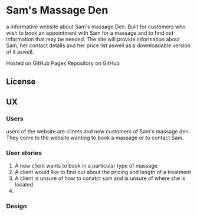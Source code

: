 # Sam's Massage Den
a informative website about Sam's massage Den. Built for customers who wish to book an appointment with Sam for a massage and
to find out information that may be needed. The site will provide information about Sam, her contact details and her price list aswell as a downloadable
version of it aswell.

Hosted on GitHub Pages Repository on GitHub

## License

## UX

### Users
users of the website are clinets and new customers of Sam's massage den. They come to the website wanting to book a massage or to contact Sam.

### User stories
1. A new client wants to book in a particular type of massage
2. A client would like to find out about the pricing and length of a treatment
3. A client is unsure of how to conatct sam and is unsure of where she is located
4. 

### Design